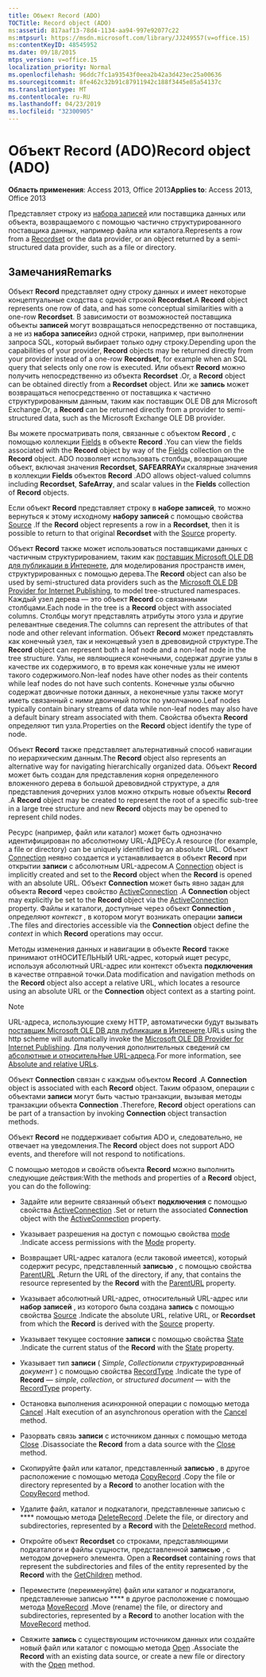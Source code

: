 ```yaml
---
title: Объект Record (ADO)
TOCTitle: Record object (ADO)
ms:assetid: 817aaf13-78d4-1134-aa94-997e92077c22
ms:mtpsurl: https://msdn.microsoft.com/library/JJ249557(v=office.15)
ms:contentKeyID: 48545952
ms.date: 09/18/2015
mtps_version: v=office.15
localization_priority: Normal
ms.openlocfilehash: 96ddc7fc1a93543f0eea2b42a3d423ec25a00636
ms.sourcegitcommit: 8fe462c32b91c87911942c188f3445e85a54137c
ms.translationtype: MT
ms.contentlocale: ru-RU
ms.lasthandoff: 04/23/2019
ms.locfileid: "32300905"
---
```

# <a name="record-object-ado"></a><span data-ttu-id="803f3-102">Объект Record (ADO)</span><span class="sxs-lookup"><span data-stu-id="803f3-102">Record object (ADO)</span></span>


<span data-ttu-id="803f3-103">**Область применения**: Access 2013, Office 2013</span><span class="sxs-lookup"><span data-stu-id="803f3-103">**Applies to**: Access 2013, Office 2013</span></span>

<span data-ttu-id="803f3-104">Представляет строку из [набора записей](recordset-object-ado.md) или поставщика данных или объекта, возвращаемого с помощью частично структурированного поставщика данных, например файла или каталога.</span><span class="sxs-lookup"><span data-stu-id="803f3-104">Represents a row from a [Recordset](recordset-object-ado.md) or the data provider, or an object returned by a semi-structured data provider, such as a file or directory.</span></span>

## <a name="remarks"></a><span data-ttu-id="803f3-105">Замечания</span><span class="sxs-lookup"><span data-stu-id="803f3-105">Remarks</span></span>

<span data-ttu-id="803f3-106">Объект **Record** представляет одну строку данных и имеет некоторые концептуальные сходства с одной строкой **Recordset**.</span><span class="sxs-lookup"><span data-stu-id="803f3-106">A **Record** object represents one row of data, and has some conceptual similarities with a one-row **Recordset**.</span></span> <span data-ttu-id="803f3-107">В зависимости от возможностей поставщика объекты **записей** могут возвращаться непосредственно от поставщика, а не из **набора записей**из одной строки, например, при выполнении запроса SQL, который выбирает только одну строку.</span><span class="sxs-lookup"><span data-stu-id="803f3-107">Depending upon the capabilities of your provider, **Record** objects may be returned directly from your provider instead of a one-row **Recordset**, for example when an SQL query that selects only one row is executed.</span></span> <span data-ttu-id="803f3-108">Или объект **Record** можно получить непосредственно из объекта **Recordset** .</span><span class="sxs-lookup"><span data-stu-id="803f3-108">Or, a **Record** object can be obtained directly from a **Recordset** object.</span></span> <span data-ttu-id="803f3-109">Или же **запись** может возвращаться непосредственно от поставщика к частично структурированным данным, таким как поставщик OLE DB для Microsoft Exchange.</span><span class="sxs-lookup"><span data-stu-id="803f3-109">Or, a **Record** can be returned directly from a provider to semi-structured data, such as the Microsoft Exchange OLE DB provider.</span></span>

<span data-ttu-id="803f3-110">Вы можете просматривать поля, связанные с объектом **Record** , с помощью коллекции [Fields](fields-collection-ado.md) в объекте **Record** .</span><span class="sxs-lookup"><span data-stu-id="803f3-110">You can view the fields associated with the **Record** object by way of the [Fields](fields-collection-ado.md) collection on the **Record** object.</span></span> <span data-ttu-id="803f3-111">ADO позволяет использовать столбцы, возвращающие объект, включая значения **Recordset**, **SAFEARRAY**и скалярные значения в коллекции **Fields** объектов **Record** .</span><span class="sxs-lookup"><span data-stu-id="803f3-111">ADO allows object-valued columns including **Recordset**, **SafeArray**, and scalar values in the **Fields** collection of **Record** objects.</span></span>

<span data-ttu-id="803f3-112">Если объект **Record** представляет строку в **наборе записей**, то можно вернуться к этому исходному **набору записей** с помощью свойства [Source](source-property-ado-record.md) .</span><span class="sxs-lookup"><span data-stu-id="803f3-112">If the **Record** object represents a row in a **Recordset**, then it is possible to return to that original **Recordset** with the [Source](source-property-ado-record.md) property.</span></span>

<span data-ttu-id="803f3-113">Объект **Record** также может использоваться поставщиками данных с частичным структурированием, таким как [поставщик Microsoft OLE DB для публикации в Интернете](microsoft-ole-db-provider-for-internet-publishing.md), для моделирования пространств имен, структурированных с помощью дерева.</span><span class="sxs-lookup"><span data-stu-id="803f3-113">The **Record** object can also be used by semi-structured data providers such as the [Microsoft OLE DB Provider for Internet Publishing](microsoft-ole-db-provider-for-internet-publishing.md), to model tree-structured namespaces.</span></span> <span data-ttu-id="803f3-114">Каждый узел дерева — это объект **Record** со связанными столбцами.</span><span class="sxs-lookup"><span data-stu-id="803f3-114">Each node in the tree is a **Record** object with associated columns.</span></span> <span data-ttu-id="803f3-115">Столбцы могут представлять атрибуты этого узла и другие релевантные сведения.</span><span class="sxs-lookup"><span data-stu-id="803f3-115">The columns can represent the attributes of that node and other relevant information.</span></span> <span data-ttu-id="803f3-116">Объект **Record** может представлять как конечный узел, так и неконцевый узел в древовидной структуре.</span><span class="sxs-lookup"><span data-stu-id="803f3-116">The **Record** object can represent both a leaf node and a non-leaf node in the tree structure.</span></span> <span data-ttu-id="803f3-117">Узлы, не являющиеся конечными, содержат другие узлы в качестве их содержимого, в то время как конечные узлы не имеют такого содержимого.</span><span class="sxs-lookup"><span data-stu-id="803f3-117">Non-leaf nodes have other nodes as their contents while leaf nodes do not have such contents.</span></span> <span data-ttu-id="803f3-118">Конечные узлы обычно содержат двоичные потоки данных, а неконечные узлы также могут иметь связанный с ними двоичный поток по умолчанию.</span><span class="sxs-lookup"><span data-stu-id="803f3-118">Leaf nodes typically contain binary streams of data while non-leaf nodes may also have a default binary stream associated with them.</span></span> <span data-ttu-id="803f3-119">Свойства объекта **Record** определяют тип узла.</span><span class="sxs-lookup"><span data-stu-id="803f3-119">Properties on the **Record** object identify the type of node.</span></span>

<span data-ttu-id="803f3-120">Объект **Record** также представляет альтернативный способ навигации по иерархическим данным.</span><span class="sxs-lookup"><span data-stu-id="803f3-120">The **Record** object also represents an alternative way for navigating hierarchically organized data.</span></span> <span data-ttu-id="803f3-121">Объект **Record** может быть создан для представления корня определенного вложенного дерева в большой древовидной структуре, а для представления дочерних узлов можно открыть новые объекты **Record** .</span><span class="sxs-lookup"><span data-stu-id="803f3-121">A **Record** object may be created to represent the root of a specific sub-tree in a large tree structure and new **Record** objects may be opened to represent child nodes.</span></span>

<span data-ttu-id="803f3-122">Ресурс (например, файл или каталог) может быть однозначно идентифицирован по абсолютному URL-АДРЕСу.</span><span class="sxs-lookup"><span data-stu-id="803f3-122">A resource (for example, a file or directory) can be uniquely identified by an absolute URL.</span></span> <span data-ttu-id="803f3-123">Объект [Connection](connection-object-ado.md) неявно создается и устанавливается в объект **Record** при открытии **записи** с абсолютным URL-адресом.</span><span class="sxs-lookup"><span data-stu-id="803f3-123">A [Connection](connection-object-ado.md) object is implicitly created and set to the **Record** object when the **Record** is opened with an absolute URL.</span></span> <span data-ttu-id="803f3-124">Объект **Connection** может быть явно задан для объекта **Record** через свойство [ActiveConnection](activeconnection-property-ado.md) .</span><span class="sxs-lookup"><span data-stu-id="803f3-124">A **Connection** object may explicitly be set to the **Record** object via the [ActiveConnection](activeconnection-property-ado.md) property.</span></span> <span data-ttu-id="803f3-125">Файлы и каталоги, доступные через объект **Connection** , определяют *контекст* , в котором могут возникать операции **записи** .</span><span class="sxs-lookup"><span data-stu-id="803f3-125">The files and directories accessible via the **Connection** object define the *context* in which **Record** operations may occur.</span></span>

<span data-ttu-id="803f3-126">Методы изменения данных и навигации в объекте **Record** также принимают отНОСИТЕЛЬНЫЙ URL-адрес, который ищет ресурс, используя абсолютный URL-адрес или контекст объекта **подключения** в качестве отправной точки.</span><span class="sxs-lookup"><span data-stu-id="803f3-126">Data modification and navigation methods on the **Record** object also accept a relative URL, which locates a resource using an absolute URL or the **Connection** object context as a starting point.</span></span>

> [!NOTE]
> <span data-ttu-id="803f3-127">URL-адреса, использующие схему HTTP, автоматически будут вызывать [поставщик Microsoft OLE DB для публикации в Интернете](microsoft-ole-db-provider-for-internet-publishing.md).</span><span class="sxs-lookup"><span data-stu-id="803f3-127">URLs using the http scheme will automatically invoke the [Microsoft OLE DB Provider for Internet Publishing](microsoft-ole-db-provider-for-internet-publishing.md).</span></span> <span data-ttu-id="803f3-128">Для получения дополнительных сведений см [абсолютные и относительНые URL-адреса](absolute-and-relative-urls.md).</span><span class="sxs-lookup"><span data-stu-id="803f3-128">For more information, see [Absolute and relative URLs](absolute-and-relative-urls.md).</span></span>



<span data-ttu-id="803f3-129">Объект **Connection** связан с каждым объектом **Record** .</span><span class="sxs-lookup"><span data-stu-id="803f3-129">A **Connection** object is associated with each **Record** object.</span></span> <span data-ttu-id="803f3-130">Таким образом, операции с объектами **записи** могут быть частью транзакции, вызывая методы транзакции объекта **Connection** .</span><span class="sxs-lookup"><span data-stu-id="803f3-130">Therefore, **Record** object operations can be part of a transaction by invoking **Connection** object transaction methods.</span></span>

<span data-ttu-id="803f3-131">Объект **Record** не поддерживает события ADO и, следовательно, не отвечает на уведомления.</span><span class="sxs-lookup"><span data-stu-id="803f3-131">The **Record** object does not support ADO events, and therefore will not respond to notifications.</span></span>

<span data-ttu-id="803f3-132">С помощью методов и свойств объекта **Record** можно выполнить следующие действия:</span><span class="sxs-lookup"><span data-stu-id="803f3-132">With the methods and properties of a **Record** object, you can do the following:</span></span>

  - <span data-ttu-id="803f3-133">Задайте или верните связанный объект **подключения** с помощью свойства [ActiveConnection](activeconnection-property-ado.md) .</span><span class="sxs-lookup"><span data-stu-id="803f3-133">Set or return the associated **Connection** object with the [ActiveConnection](activeconnection-property-ado.md) property.</span></span>

  - <span data-ttu-id="803f3-134">Указывает разрешения на доступ с помощью свойства [mode](mode-property-ado.md) .</span><span class="sxs-lookup"><span data-stu-id="803f3-134">Indicate access permissions with the [Mode](mode-property-ado.md) property.</span></span>

  - <span data-ttu-id="803f3-135">Возвращает URL-адрес каталога (если таковой имеется), который содержит ресурс, представленный **записью** , с помощью свойства [ParentURL](parenturl-property-ado.md) .</span><span class="sxs-lookup"><span data-stu-id="803f3-135">Return the URL of the directory, if any, that contains the resource represented by the **Record** with the [ParentURL](parenturl-property-ado.md) property.</span></span>

  - <span data-ttu-id="803f3-136">Указывает абсолютный URL-адрес, относительный URL-адрес или **набор записей** , из которого была создана **запись** с помощью свойства [Source](source-property-ado-record.md) .</span><span class="sxs-lookup"><span data-stu-id="803f3-136">Indicate the absolute URL, relative URL, or **Recordset** from which the **Record** is derived with the [Source](source-property-ado-record.md) property.</span></span>

  - <span data-ttu-id="803f3-137">Указывает текущее состояние **записи** с помощью свойства [State](state-property-ado.md) .</span><span class="sxs-lookup"><span data-stu-id="803f3-137">Indicate the current status of the **Record** with the [State](state-property-ado.md) property.</span></span>

  - <span data-ttu-id="803f3-138">Указывает тип **записи** ( *Simple*, *Collection*или *структурированный документ* ) с помощью свойства [RecordType](recordtype-property-ado.md) .</span><span class="sxs-lookup"><span data-stu-id="803f3-138">Indicate the type of **Record** — *simple*, *collection*, or *structured document* — with the [RecordType](recordtype-property-ado.md) property.</span></span>

  - <span data-ttu-id="803f3-139">Остановка выполнения асинхронной операции с помощью метода [Cancel](cancel-method-ado.md) .</span><span class="sxs-lookup"><span data-stu-id="803f3-139">Halt execution of an asynchronous operation with the [Cancel](cancel-method-ado.md) method.</span></span>

  - <span data-ttu-id="803f3-140">Разорвать связь **записи** с источником данных с помощью метода [Close](close-method-ado.md) .</span><span class="sxs-lookup"><span data-stu-id="803f3-140">Disassociate the **Record** from a data source with the [Close](close-method-ado.md) method.</span></span>

  - <span data-ttu-id="803f3-141">Скопируйте файл или каталог, представленный **записью** , в другое расположение с помощью метода [CopyRecord](copyrecord-method-ado.md) .</span><span class="sxs-lookup"><span data-stu-id="803f3-141">Copy the file or directory represented by a **Record** to another location with the [CopyRecord](copyrecord-method-ado.md) method.</span></span>

  - <span data-ttu-id="803f3-142">Удалите файл, каталог и подкаталоги, представленные записью с \*\*\*\* помощью метода [DeleteRecord](deleterecord-method-ado.md) .</span><span class="sxs-lookup"><span data-stu-id="803f3-142">Delete the file, or directory and subdirectories, represented by a **Record** with the [DeleteRecord](deleterecord-method-ado.md) method.</span></span>

  - <span data-ttu-id="803f3-143">Откройте объект **Recordset** со строками, представляющими подкаталоги и файлы сущности, представленной **записью** , с методом дочернего элемента. [](getchildren-method-ado.md)</span><span class="sxs-lookup"><span data-stu-id="803f3-143">Open a **Recordset** containing rows that represent the subdirectories and files of the entity represented by the **Record** with the [GetChildren](getchildren-method-ado.md) method.</span></span>

  - <span data-ttu-id="803f3-144">Переместите (переименуйте) файл или каталог и подкаталоги, представленные записью \*\*\*\* в другое расположение с помощью метода [MoveRecord](moverecord-method-ado.md) .</span><span class="sxs-lookup"><span data-stu-id="803f3-144">Move (rename) the file, or directory and subdirectories, represented by a **Record** to another location with the [MoveRecord](moverecord-method-ado.md) method.</span></span>

  - <span data-ttu-id="803f3-145">Свяжите **запись** с существующим источником данных или создайте новый файл или каталог с помощью метода [Open](open-method-ado-record.md) .</span><span class="sxs-lookup"><span data-stu-id="803f3-145">Associate the **Record** with an existing data source, or create a new file or directory with the [Open](open-method-ado-record.md) method.</span></span>

